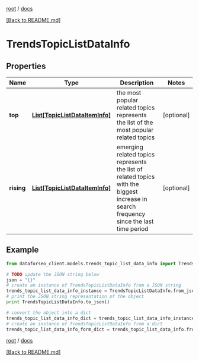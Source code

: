 [root](./../ "root") / [docs](./ "docs")

[[Back to README.md]](./../README.md "[Back to README.md]")

# TrendsTopicListDataInfo

## Properties

Name | Type | Description | Notes
------------ | ------------- | ------------- | -------------
**top** | [**List[TopicListDataItemInfo]**](TopicListDataItemInfo.md) | the most popular related topics represents the list of the most popular related topics | [optional]
**rising** | [**List[TopicListDataItemInfo]**](TopicListDataItemInfo.md) | emerging related topics represents the list of related topics with the biggest increase in search frequency since the last time period | [optional]

## Example

```python
from dataforseo_client.models.trends_topic_list_data_info import TrendsTopicListDataInfo

# TODO update the JSON string below
json = "{}"
# create an instance of TrendsTopicListDataInfo from a JSON string
trends_topic_list_data_info_instance = TrendsTopicListDataInfo.from_json(json)
# print the JSON string representation of the object
print TrendsTopicListDataInfo.to_json()

# convert the object into a dict
trends_topic_list_data_info_dict = trends_topic_list_data_info_instance.to_dict()
# create an instance of TrendsTopicListDataInfo from a dict
trends_topic_list_data_info_form_dict = trends_topic_list_data_info.from_dict(trends_topic_list_data_info_dict)
```

  

[root](./../ "root") / [docs](./ "docs")

[[Back to README.md]](./../README.md "[Back to README.md]")